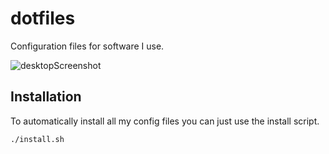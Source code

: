 # dotfiles
Configuration files for software I use.

![desktopScreenshot](desktopScreenshot.png)



## Installation
To automatically install all my config files you can just use the install script.

```
./install.sh
```
